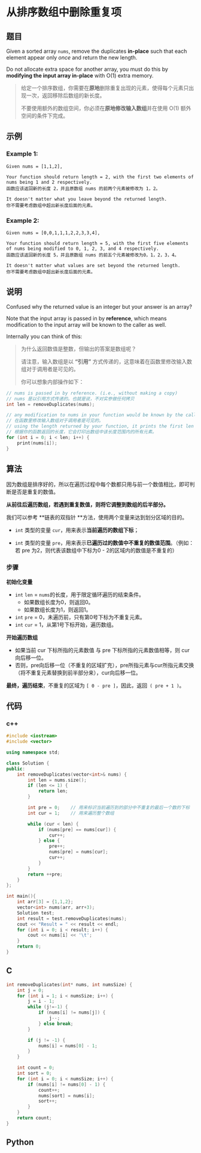 

# 从排序数组中删除重复项

## 题目

Given a sorted array `nums`, remove the duplicates **in-place** such that each element appear only *once* and return the new length.

Do not allocate extra space for another array, you must do this by **modifying the input array in-place** with O(1) extra memory.

>  给定一个排序数组，你需要在**原地**删除重复出现的元素，使得每个元素只出现一次，返回移除后数组的新长度。
>
> 不要使用额外的数组空间，你必须在**原地修改输入数组**并在使用 O(1) 额外空间的条件下完成。



## 示例

### Example 1:

```
Given nums = [1,1,2],

Your function should return length = 2, with the first two elements of nums being 1 and 2 respectively.
函数应该返回新的长度 2，并且原数组 nums 的前两个元素被修改为 1，2。

It doesn't matter what you leave beyond the returned length.
你不需要考虑数组中超出新长度后面的元素。
```



### Example 2:

```
Given nums = [0,0,1,1,1,2,2,3,3,4],

Your function should return length = 5, with the first five elements of nums being modified to 0, 1, 2, 3, and 4 respectively.
函数应该返回新的长度 5，并且原数组 nums 的前五个元素被修改为0，1，2，3，4。

It doesn't matter what values are set beyond the returned length.
你不需要考虑数组中超出新长度后面的元素。
```



## 说明

Confused why the returned value is an integer but your answer is an array?

Note that the input array is passed in by **reference**, which means modification to the input array will be known to the caller as well.

Internally you can think of this:

> 为什么返回数值是整数，但输出的答案是数组呢？
>
> 请注意，输入数组是以 **“引用”** 方式传递的，这意味着在函数里修改输入数组对于调用者是可见的。
>
> 你可以想象内部操作如下：

```c++
// nums is passed in by reference. (i.e., without making a copy)
// nums 是以引用方式传递的。也就是说，不对实参做任何拷贝
int len = removeDuplicates(nums);

// any modification to nums in your function would be known by the caller.
// 在函数里修改输入数组对于调用者是可见的。
// using the length returned by your function, it prints the first len elements.
// 根据你的函数返回的长度，它会打印出数组中该长度范围内的所有元素。
for (int i = 0; i < len; i++) {
    print(nums[i]);
}
```



## 算法

因为数组是排序好的，所以在遍历过程中每个数都只用与前一个数值相比，即可判断是否是重复的数值。

**从前往后遍历数组，若遇到重复数值，则将它调整到数组的后半部分。**



我们可以参考 **链表的双指针 **方法，使用两个变量来达到划分区域的目的。

- `int` 类型的变量 `cur`，用来表示**当前遍历的数组下标**；

- `int` 类型的变量 `pre`，用来表示**已遍历过的数值中不重复的数值范围**。（例如：若 pre 为2，则代表该数组中下标为0 - 2的区域内的数值是不重复的）



### 步骤

**初始化变量**

- `int` `len` = `nums`的长度，用于限定循环遍历的结束条件。
  - 如果数组长度为0，则返回0。
  - 如果数组长度为1，则返回1。
- `int` `pre` = 0，未遍历前，只有第0号下标为不重复元素。
- `int` `cur` = 1，从第1号下标开始，遍历数组。

**开始遍历数组**

- 如果当前 cur 下标所指的元素数值 与 pre 下标所指的元素数值相等，则 cur 向后移一位。
- 否则，pre向后移一位（不重复的区域扩充），pre所指元素与cur所指元素交换（将不重复元素替换到前半部分来），cur向后移一位。

**最终，遍历结束**，不重复的区域为 `[ 0 - pre ]`，因此，返回` ( pre + 1 )`。



## 代码

### c++

```c++
#include <iostream>
#include <vector>

using namespace std;

class Solution {
public:
    int removeDuplicates(vector<int>& nums) {
        int len = nums.size();
        if (len <= 1) {
            return len;
        }

        int pre = 0;    // 用来标识当前遍历到的部分中不重复的最后一个数的下标
        int cur = 1;    // 用来遍历整个数组

        while (cur < len) {
            if (nums[pre] == nums[cur]) {
                cur++;
            } else {
                pre++;
                nums[pre] = nums[cur];
                cur++;
            }
        }
        return ++pre;
    }
};

int main(){
    int arr[3] = {1,1,2};
    vector<int> nums(arr, arr+3);
    Solution test;
    int result = test.removeDuplicates(nums);
    cout << "Result = " << result << endl;
    for (int i = 0; i < result; i++) {
        cout << nums[i] << '\t';
    }
    return 0;
}
```



## C

```c
int removeDuplicates(int* nums, int numsSize) {
    int j = 0;
    for (int i = 1; i < numsSize; i++) {
        j = i - 1;
        while (j!=-1) {
            if (nums[i] != nums[j]) {
                j--;
            } else break;
        }

        if (j != -1) {
            nums[i] = nums[0] - 1;
        }
    }

    int count = 0;
    int sort = 0;
    for (int i = 0; i < numsSize; i++) {
        if (nums[i] != nums[0] - 1) {
            count++;
            nums[sort] = nums[i];
            sort++;
        }
    }
    return count;
}
```



## Python